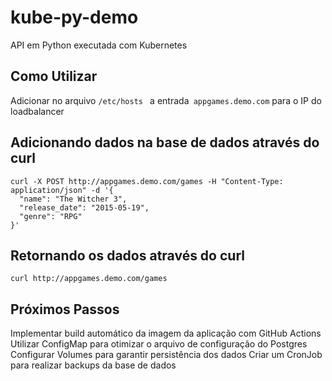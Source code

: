 # kube-py-demo
API em Python executada com Kubernetes

## Como Utilizar
Adicionar no arquivo `/etc/hosts ` a entrada` appgames.demo.com` para o IP do loadbalancer

## Adicionando dados na base de dados através do curl

    curl -X POST http://appgames.demo.com/games -H "Content-Type: application/json" -d '{
      "name": "The Witcher 3",
      "release_date": "2015-05-19",
      "genre": "RPG"
    }'

## Retornando os dados através do curl

    curl http://appgames.demo.com/games

## Próximos Passos
Implementar build automático da imagem da aplicação com GitHub Actions
Utilizar ConfigMap para otimizar o arquivo de configuração do Postgres
Configurar Volumes para garantir persistência dos dados
Criar um CronJob para realizar backups da base de dados
